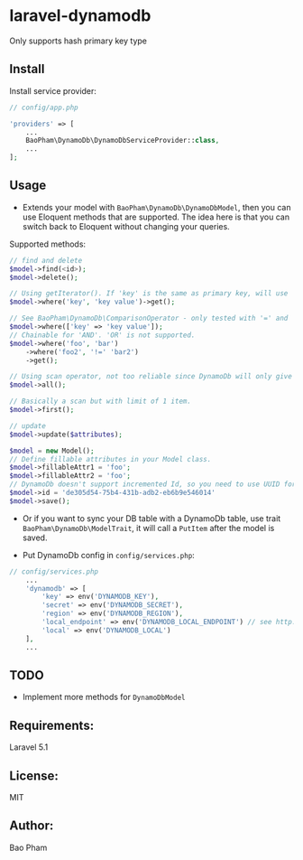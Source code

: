laravel-dynamodb
================
Only supports hash primary key type

Install
------
Install service provider:

~~~php
// config/app.php

'providers' => [
    ...
    BaoPham\DynamoDb\DynamoDbServiceProvider::class,
    ...
];
~~~

Usage
-----
* Extends your model with `BaoPham\DynamoDb\DynamoDbModel`, then you can use Eloquent methods that are supported. The idea here is that you can switch back to Eloquent without changing your queries.  

Supported methods:

~~~php
// find and delete
$model->find(<id>);
$model->delete();

// Using getIterator(). If 'key' is the same as primary key, will use 'Query', otherwise 'Scan'.
$model->where('key', 'key value')->get();

// See BaoPham\DynamoDb\ComparisonOperator - only tested with '=' and '!=' so far.
$model->where(['key' => 'key value']);
// Chainable for 'AND'. 'OR' is not supported.
$model->where('foo', 'bar')
    ->where('foo2', '!=' 'bar2')
    ->get();

// Using scan operator, not too reliable since DynamoDb will only give 1MB total of data.
$model->all();

// Basically a scan but with limit of 1 item.
$model->first();

// update
$model->update($attributes);

$model = new Model();
// Define fillable attributes in your Model class.
$model->fillableAttr1 = 'foo';
$model->fillableAttr2 = 'foo';
// DynamoDb doesn't support incremented Id, so you need to use UUID for the primary key.
$model->id = 'de305d54-75b4-431b-adb2-eb6b9e546014'
$model->save();
~~~

* Or if you want to sync your DB table with a DynamoDb table, use trait `BaoPham\DynamoDb\ModelTrait`, it will call a `PutItem` after the model is saved.

* Put DynamoDb config in `config/services.php`:

~~~php
// config/services.php
    ...
    'dynamodb' => [
        'key' => env('DYNAMODB_KEY'),
        'secret' => env('DYNAMODB_SECRET'),
        'region' => env('DYNAMODB_REGION'),
        'local_endpoint' => env('DYNAMODB_LOCAL_ENDPOINT') // see http://docs.aws.amazon.com/amazondynamodb/latest/developerguide/Tools.DynamoDBLocal.html
        'local' => env('DYNAMODB_LOCAL')
    ],
    ...
~~~

TODO
----
* Implement more methods for `DynamoDbModel`


Requirements:
-------------
Laravel 5.1

License:
--------
MIT

Author:
-------
Bao Pham
